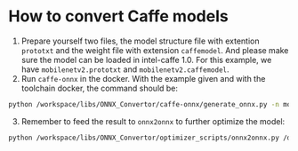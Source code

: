 # How to convert Caffe models

1. Prepare yourself two files, the model structure file with extention `prototxt` and the weight file with extension
`caffemodel`. And please make sure the model can be loaded in intel-caffe 1.0. For this example, we have
`mobilenetv2.prototxt` and `mobilenetv2.caffemodel`.
2. Run `caffe-onnx` in the docker. With the example given and with the toolchain docker, the command should be:
```bash
python /workspace/libs/ONNX_Convertor/caffe-onnx/generate_onnx.py -n mobilenetv2.prototxt -w mobilenetv2.caffemodel -o /data1/mobilenetv2.onnx
```
3. Remember to feed the result to `onnx2onnx` to further optimize the model:
```bash
python /workspace/libs/ONNX_Convertor/optimizer_scripts/onnx2onnx.py /data1/mobilenetv2.onnx -o /data1/mobilenetv2.opt.onnx --add-bn -t
```